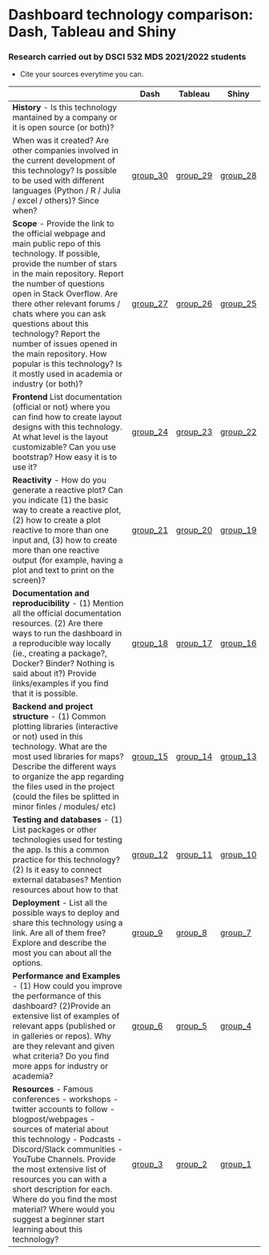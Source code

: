 # Dashboard technology comparison: Dash, Tableau and Shiny
### Research carried out by DSCI 532 MDS 2021/2022 students 

* Cite your sources everytime you can.

|     | Dash | Tableau | Shiny |
| --- | ---- | ------- | ----- |
| **History** - Is this technology mantained by a company or it is open source (or both)?  
 When was it created?  Are other companies involved in the current development of this technology? Is possible to be used with different languages (Python / R / Julia / excel / others)? Since when?| [group_30](group_30.md)     |  [group_29](group_29.md)        |  [group_28](group_28.md)      |
| **Scope** -  Provide the link to the official webpage and main public repo of this technology. If possible, provide the number of stars in the main repository. Report the number of questions open in Stack Overflow. Are there other relevant forums / chats where you can ask questions about this technology? Report the number of issues opened in the main repository. How popular is this technology? Is it mostly used in academia or industry (or both)?  | [group_27](group_27.md)     | [group_26](group_26.md)        |  [group_25](group_25.md)     |
| **Frontend**  List documentation (official or not) where you can find how to create layout designs with this technology. At what level is the layout customizable? Can you use bootstrap? How easy it is to use it?  | [group_24](group_24.md) | [group_23](group_23.md) | [group_22](group_22.md) |
| **Reactivity** - How do you generate a reactive plot? Can you indicate (1) the basic way to create a reactive plot, (2) how to create a plot reactive to more than one input and, (3) how to create more than one reactive output (for example, having a plot and text to print on the screen)?   |  [group_21](group_21.md)       |  [group_20](group_20.md)     |[group_19](group_19.md)
|  **Documentation and reproducibility** - (1) Mention all the official documentation resources. (2) Are there ways to run the dashboard in a reproducible way locally (ie., creating a package?, Docker? Binder? Nothing is said about it?) Provide links/examples if you find that it is possible.   |  [group_18](group_18.md)    |   [group_17](group_17.md)      |  [group_16](group_16.md)     |
| **Backend and project structure** - (1) Common plotting libraries (interactive or not) used in this technology. What are the most used libraries for maps? Describe the different ways to organize the app regarding the files used in the project (could the files be splitted in minor finles / modules/ etc)  |  [group_15](group_15.md)     | [group_14](group_14.md)         |  [group_13](group_13.md)      |
| **Testing and databases** - (1) List packages or other technologies used for testing the app. Is this a common practice for this technology? (2) Is it easy to connect external databases? Mention resources about how to that | [group_12](group_12.md)     | [group_11](group_11.md)        | [group_10](group_10.md)      |
| **Deployment** - List all the possible ways to deploy and share this technology using a link. Are all of them free? Explore and describe the most you can about all the options.  | [group_9](group_9.md)     |  [group_8](group_8.md)       | [group_7](group_7.md)      |
| **Performance and Examples** - (1) How could you improve the performance of this dashboard?  (2)Provide an extensive list of examples of relevant apps (published or in galleries or repos). Why are they relevant and given what criteria? Do you find more apps for industry or academia?| [group_6](group_6.md)     |   [group_5](group_5.md)      |  [group_4](group_4.md)     |
| **Resources** - Famous conferences - workshops - twitter accounts to follow - blogpost/webpages - sources of material about this technology - Podcasts - Discord/Slack communities - YouTube Channels. Provide the most extensive list of resources you can with a short description for each. Where do you find the most material? Where would you suggest a beginner start learning about this technology? | [group_3](group_3.md)      |   [group_2](group_2.md)       |  [group_1](group_1.md)      |

